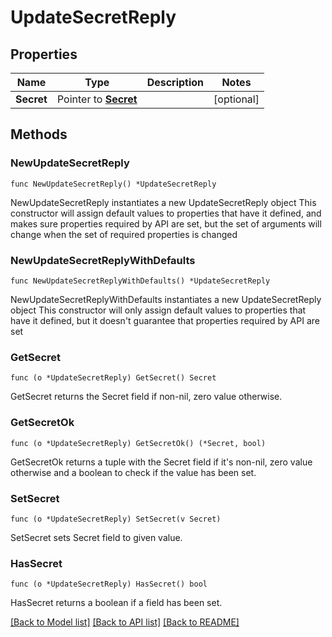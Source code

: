# UpdateSecretReply

## Properties

Name | Type | Description | Notes
------------ | ------------- | ------------- | -------------
**Secret** | Pointer to [**Secret**](Secret.md) |  | [optional] 

## Methods

### NewUpdateSecretReply

`func NewUpdateSecretReply() *UpdateSecretReply`

NewUpdateSecretReply instantiates a new UpdateSecretReply object
This constructor will assign default values to properties that have it defined,
and makes sure properties required by API are set, but the set of arguments
will change when the set of required properties is changed

### NewUpdateSecretReplyWithDefaults

`func NewUpdateSecretReplyWithDefaults() *UpdateSecretReply`

NewUpdateSecretReplyWithDefaults instantiates a new UpdateSecretReply object
This constructor will only assign default values to properties that have it defined,
but it doesn't guarantee that properties required by API are set

### GetSecret

`func (o *UpdateSecretReply) GetSecret() Secret`

GetSecret returns the Secret field if non-nil, zero value otherwise.

### GetSecretOk

`func (o *UpdateSecretReply) GetSecretOk() (*Secret, bool)`

GetSecretOk returns a tuple with the Secret field if it's non-nil, zero value otherwise
and a boolean to check if the value has been set.

### SetSecret

`func (o *UpdateSecretReply) SetSecret(v Secret)`

SetSecret sets Secret field to given value.

### HasSecret

`func (o *UpdateSecretReply) HasSecret() bool`

HasSecret returns a boolean if a field has been set.


[[Back to Model list]](../README.md#documentation-for-models) [[Back to API list]](../README.md#documentation-for-api-endpoints) [[Back to README]](../README.md)


